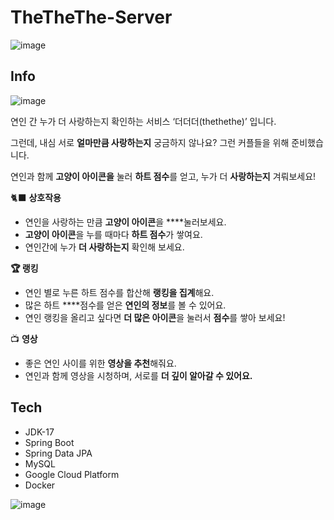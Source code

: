 # TheTheThe-Server
![image](https://github.com/new-year-hackathon-team-g/TheTheThe-Server/assets/107793780/4fb6fc6b-d43b-4cfe-bee3-76300265ca53)


## Info
![image](https://github.com/new-year-hackathon-team-g/TheTheThe-Server/assets/107793780/dd316b84-3871-4f7d-b787-d4c3ac72734a)

연인 간 누가 더 사랑하는지 확인하는 서비스 ‘더더더(thethethe)’ 입니다. 

그런데, 내심 서로 **얼마만큼 사랑하는지** 궁금하지 않나요? 그런 커플들을 위해 준비했습니다.

연인과 함께 **고양이 아이콘을** 눌러 **하트 점수**를 얻고, 누가 더 **사랑하는지** 겨뤄보세요!


🐈‍⬛ **상호작용**

- 연인을 사랑하는 만큼 **고양이 아이콘**을 ****눌러보세요.
- **고양이 아이콘**을 누를 때마다 **하트 점수**가 쌓여요.
- 연인간에 누가 **더 사랑하는지** 확인해 보세요.

**🏆 랭킹** 

- 연인 별로 누른 하트 점수를 합산해 **랭킹을 집계**해요.
- 많은 하트 ****점수를 얻은 **연인의 정보**를 볼 수 있어요.
- 연인 랭킹을 올리고 싶다면 **더 많은 아이콘**을 눌러서 **점수**를 쌓아 보세요!

 📺 **영상** 

- 좋은 연인 사이를 위한 **영상을 추천**해줘요.
- 연인과 함께 영상을 시청하며, 서로를 **더 깊이 알아갈 수 있어요.**

## Tech
- JDK-17
- Spring Boot
- Spring Data JPA
- MySQL
- Google Cloud Platform
- Docker

![image](https://github.com/new-year-hackathon-team-g/TheTheThe-Server/assets/107793780/405756bc-a8a0-45bc-b0f4-4c4ba8d11255)
